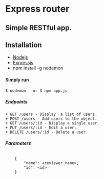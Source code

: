 # Express router

## Simple RESTful app.


## Installation

+ [Nodejs](https://nodejs.org/en/)
+ [Expressjs](https://expressjs.com/)
+ npm install -g nodemon

#### **Simply run**

```shell
$ nodemon   or $ npm app.js

```

##### **Endpoints**

    + GET /users - Display  a list of users.
    + POST /users - Add users to the object.
    + GET /users/:id - Display a single user.
    + PUT /users/:id - Edit a user.
    + DELETE /users/:id - Delete a user.

###### **Parameters**

```
    {
        "name": <reviewer_name>,
        "id": <id>
    }
```
